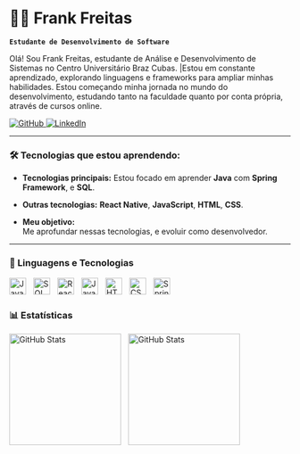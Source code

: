 # 👨‍💻 Frank Freitas

**`Estudante de Desenvolvimento de Software`**

Olá! Sou Frank Freitas, estudante de Análise e Desenvolvimento de Sistemas no Centro Universitário Braz Cubas. |Estou em constante aprendizado, explorando linguagens e frameworks para ampliar minhas habilidades. Estou começando minha jornada no mundo do desenvolvimento, estudando tanto na faculdade quanto por conta própria, através de cursos online.

<p align="left">
    <a href="https://github.com/frank-freitas">
        <img 
            alt="GitHub" 
            title="Acesse meu GitHub"
            src="https://img.shields.io/badge/GitHub-frank--freitas-181717?style=for-the-badge&logo=github&logoColor=white"
        />
    </a>
    <a href="https://www.linkedin.com/in/frank-freitas9/">
        <img 
            alt="LinkedIn"
            title="Acesse meu LinkedIn"
            src="https://img.shields.io/badge/LinkedIn-frank--freitas9-0077b5?style=for-the-badge&logo=linkedin&logoColor=white"
        />
    </a>
</p>

---

### 🛠️ Tecnologias que estou aprendendo:

- **Tecnologias principais:** 
  Estou focado em aprender **Java** com **Spring Framework**, e **SQL**.

- **Outras tecnologias:** 
   **React Native**, **JavaScript**, **HTML**, **CSS**.

- **Meu objetivo:**  
  Me aprofundar nessas tecnologias, e evoluir como desenvolvedor.

---

### 🤖 Linguagens e Tecnologias

<img 
    align="left" 
    alt="Java" 
    title="Java" 
    width="30px" 
    style="padding-right: 10px;" 
    src="https://cdn.jsdelivr.net/gh/devicons/devicon@latest/icons/java/java-original.svg" 
/>
<img 
    align="left" 
    alt="SQL" 
    title="SQL" 
    width="30px" 
    style="padding-right: 10px;" 
    src="https://cdn.jsdelivr.net/gh/devicons/devicon@latest/icons/postgresql/postgresql-original.svg" 
/>
<img 
    align="left" 
    alt="React Native" 
    title="React Native" 
    width="30px" 
    style="padding-right: 10px;" 
    src="https://cdn.jsdelivr.net/gh/devicons/devicon@latest/icons/react/react-original.svg" 
/>
<img 
    align="left" 
    alt="JavaScript" 
    title="JavaScript" 
    width="30px" 
    style="padding-right: 10px;" 
    src="https://cdn.jsdelivr.net/gh/devicons/devicon@latest/icons/javascript/javascript-original.svg" 
/>
<img 
    align="left" 
    alt="HTML" 
    title="HTML" 
    width="30px" 
    style="padding-right: 10px;" 
    src="https://cdn.jsdelivr.net/gh/devicons/devicon@latest/icons/html5/html5-original.svg" 
/>
<img 
    align="left" 
    alt="CSS" 
    title="CSS" 
    width="30px" 
    style="padding-right: 10px;" 
    src="https://cdn.jsdelivr.net/gh/devicons/devicon@latest/icons/css3/css3-original.svg" 
/>
<img 
    align="left" 
    alt="Spring" 
    title="Spring Framework" 
    width="30px" 
    style="padding-right: 10px;" 
    src="https://cdn.jsdelivr.net/gh/devicons/devicon@latest/icons/spring/spring-original.svg" 
/>

<br/>
<br/>

### 📊 Estatísticas

<p>
  <img 
    align="left" 
    alt="GitHub Stats" 
    height="200" 
    style="padding-right: 10px;" 
    src="https://github-readme-stats.vercel.app/api?username=frank-freitas&show_icons=true&theme=tokyonight&include_all_commits=true&locale=pt-br" 
  />

<img 
      align="left" 
      alt="GitHub Stats" 
      height="200" 
      src="https://github-readme-stats.vercel.app/api/top-langs/?username=frank-freitas&theme=tokyonight&layout=compact&custom_title=Tecnologias&langs_count=9" 
  />

</p>
